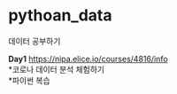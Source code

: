 # pythoan_data
데이터 공부하기

__Day1__
https://nipa.elice.io/courses/4816/info  
*코로나 데이터 분석 체험하기  
*파이썬 복습   

